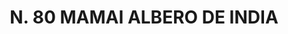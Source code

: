 ---
title: "N. 80 MAMAI ALBERO DE INDIA"
plant-name: "N. 80"
plant-number: "080"
plant-xml: "/assets/xml/plant080.xml"
plant-title: "N. 80 MAMAI ALBERO DE INDIA"
plant-taxon-link: ""
plant-taxon-link: ""
layout: single-xml
---